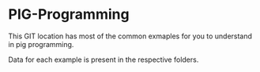 # PIG-Programming

This GIT location has most of the common exmaples for you to understand in pig programming.

Data for each example is present in the respective folders.
